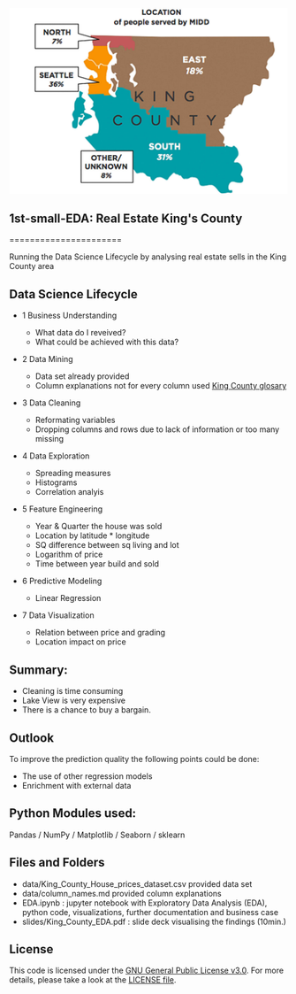 ![logo](https://github.com/argv1/1st-small-EDA/blob/master/images/map.jpg)

## 1st-small-EDA: Real Estate King's County
======================

Running the Data Science Lifecycle by analysing real estate sells in the King County area

## Data Science Lifecycle

- 1 Business Understanding
    - What data do I reveived?
    - What could be achieved with this data?

- 2 Data Mining
    - Data set already provided
    - Column explanations not for every column
	  used [King County glosary](https://www.kingcounty.gov/depts/records-licensing/archives/research-guides/glossary.aspx)
 
- 3 Data Cleaning
    - Reformating variables
    - Dropping columns and rows due to lack of information or too many missing
 
- 4 Data Exploration
    - Spreading measures
    - Histograms
    - Correlation analyis
 
- 5 Feature Engineering
    - Year & Quarter the house was sold
    - Location by latitude * longitude
    - SQ difference between sq living and lot
    - Logarithm of price
    - Time between year build and sold
 
- 6 Predictive Modeling
    - Linear Regression
 
- 7 Data Visualization
    - Relation between price and grading
    - Location impact on price

## Summary:

- Cleaning is time consuming
- Lake View is very expensive
- There is a chance to buy a bargain.


## Outlook

To improve the prediction quality the following points could be done:
- The use of other regression models 
- Enrichment with external data


## Python Modules used:

Pandas / NumPy / Matplotlib / Seaborn / sklearn


## Files and Folders

- data/King_County_House_prices_dataset.csv provided data set
- data/column_names.md provided column explanations
- EDA.ipynb : jupyter notebook with Exploratory Data Analysis (EDA), python code, visualizations, further documentation and business case
- slides/King_County_EDA.pdf : slide deck visualising the findings (10min.)


## License

This code is licensed under the [GNU General Public License v3.0](https://choosealicense.com/licenses/gpl-3.0/). 
For more details, please take a look at the [LICENSE file](https://github.com/argv1/goodXtausch/blob/master/LICENSE).

